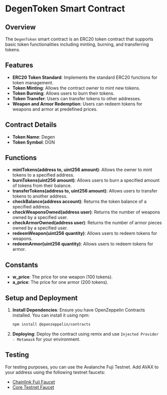 # DegenToken Smart Contract

## Overview

The `DegenToken` smart contract is an ERC20 token contract that supports basic token functionalities including minting, burning, and transferring tokens.

## Features

- **ERC20 Token Standard**: Implements the standard ERC20 functions for token management.
- **Token Minting**: Allows the contract owner to mint new tokens.
- **Token Burning**: Allows users to burn their tokens.
- **Token Transfer**: Users can transfer tokens to other addresses.
- **Weapon and Armor Redemption**: Users can redeem tokens for weapons and armor at predefined prices.

## Contract Details

- **Token Name**: Degen
- **Token Symbol**: DGN

## Functions

- **mintTokens(address to, uint256 amount)**: Allows the owner to mint tokens to a specified address.
- **burnTokens(uint256 amount)**: Allows users to burn a specified amount of tokens from their balance.
- **transferTokens(address to, uint256 amount)**: Allows users to transfer tokens to another address.
- **checkBalance(address account)**: Returns the token balance of a specified address.
- **checkWeaponsOwned(address user)**: Returns the number of weapons owned by a specified user.
- **checkArmorOwned(address user)**: Returns the number of armor pieces owned by a specified user.
- **redeemWeapon(uint256 quantity)**: Allows users to redeem tokens for weapons.
- **redeemArmor(uint256 quantity)**: Allows users to redeem tokens for armor.

## Constants

- **w_price**: The price for one weapon (100 tokens).
- **a_price**: The price for one armor (200 tokens).

## Setup and Deployment

1. **Install Dependencies**:
   Ensure you have OpenZeppelin Contracts installed. You can install it using npm:
   ```bash
   npm install @openzeppelin/contracts
   ```

2. **Deploying**:
   Deploy the contract using remix and use `Injected Provider - Metamask` for your environment.

## Testing

For testing purposes, you can use the Avalanche Fuji Testnet. Add AVAX to your address using the following testnet faucets:

- [Chainlink Fuji Faucet](https://faucets.chain.link/fuji)
- [Core Testnet Faucet](https://core.app/tools/testnet-faucet/?subnet=c&token=c)
